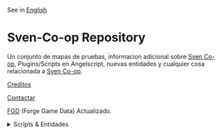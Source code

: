 See in [English](README.md)

# Sven-Co-op Repository

Un conjunto de mapas de pruebas, informacion adicional sobre [Sven Co-op](https://store.steampowered.com/app/225840/Sven_Coop/), Plugins/Scripts en Angelscript, nuevas entidades y cualquier cosa relacionada a [Sven Co-op](https://store.steampowered.com/app/225840/Sven_Coop/).

[Creditos](develop/information/credits_spanish.md)

[Contactar](develop/information/contact_spanish.md)

[FGD](develop/forge-game-data/sven-coop.fgd) (Forge Game Data) Actualizado.


<details><summary>Scripts & Entidades</summary>
<p>

<details><summary>ambient_</summary>
<p>

- [ambient_generic](develop/information/entities/ambient_spanish.md#ambient_generic)
- [ambient_music](develop/information/entities/ambient_spanish.md#ambient_music)

</p>
</details>

<details><summary>ammo_</summary>
<p>

- [ammo_357](develop/information/entities/ammo_spanish.md#ammo_357)
- [ammo_556](develop/information/entities/ammo_spanish.md#ammo_556)
- [ammo_762](develop/information/entities/ammo_spanish.md#ammo_762)
- [ammo_9mmAR](develop/information/entities/ammo_spanish.md#ammo_9mmAR)
- [ammo_9mmbox](develop/information/entities/ammo_spanish.md#ammo_9mmbox)
- [ammo_9mmclip](develop/information/entities/ammo_spanish.md#ammo_9mmclip)
- [ammo_ARgrenades](develop/information/entities/ammo_spanish.md#ammo_ARgrenades)
- [ammo_buckshot](develop/information/entities/ammo_spanish.md#ammo_buckshot)
- [ammo_crossbow](develop/information/entities/ammo_spanish.md#ammo_crossbow)
- [ammo_custom](develop/information/entities/ammo_spanish.md#ammo_custom)✔️Angelscript
- [ammo_gaussclip](develop/information/entities/ammo_spanish.md#ammo_gaussclip)
- [ammo_rpgclip](develop/information/entities/ammo_spanish.md#ammo_rpgclip)
- [ammo_spore](develop/information/entities/ammo_spanish.md#ammo_spore)
- [ammo_sporeclip](develop/information/entities/ammo_spanish.md#ammo_sporeclip)
- [ammo_uziclip](develop/information/entities/ammo_spanish.md#ammo_uziclip)

</p>
</details>

<details><summary>weapon_</summary>
<p>

- [weapon_357](develop/information/entities/weapons_spanish.md#weapon_357)
- [weapon_9mmAR](develop/information/entities/weapons_spanish.md#weapon_9mmar)
- [weapon_9mmhandgun](develop/information/entities/weapons_spanish.md#weapon_9mmhandgun)
- [weapon_crossbow](develop/information/entities/weapons_spanish.md#weapon_crossbow)
- [weapon_crowbar](develop/information/entities/weapons_spanish.md#weapon_crowbar)
- [weapon_displacer](develop/information/entities/weapons_spanish.md#weapon_displacer)
- [weapon_eagle](develop/information/entities/weapons_spanish.md#weapon_eagle)
- [weapon_egon](develop/information/entities/weapons_spanish.md#weapon_egon)
- [weapon_gauss](develop/information/entities/weapons_spanish.md#weapon_gauss)
- [weapon_grapple](develop/information/entities/weapons_spanish.md#weapon_grapple)
- [weapon_handgrenade](develop/information/entities/weapons_spanish.md#weapon_handgrenade)
- [weapon_hornetgun](develop/information/entities/weapons_spanish.md#weapon_hornetgun)
- [weapon_m16](develop/information/entities/weapons_spanish.md#weapon_m16)
- [weapon_m249](develop/information/entities/weapons_spanish.md#weapon_m249)
- [weapon_medkit](develop/information/entities/weapons_spanish.md#weapon_medkit)
- [weapon_minigun](develop/information/entities/weapons_spanish.md#weapon_minigun)
- [weapon_pipewrench](develop/information/entities/weapons_spanish.md#weapon_pipewrench)
- [weapon_rpg](develop/information/entities/weapons_spanish.md#weapon_rpg)
- [weapon_satchel](develop/information/entities/weapons_spanish.md#weapon_satchel)
- [weapon_shockrifle](develop/information/entities/weapons_spanish.md#weapon_shockrifle)
- [weapon_shotgun](develop/information/entities/weapons_spanish.md#weapon_shotgun)
- [weapon_snark](develop/information/entities/weapons_spanish.md#weapon_snark)
- [weapon_sniperrifle](develop/information/entities/weapons_spanish.md#weapon_sniperrifle)
- [weapon_sporelauncher](develop/information/entities/weapons_spanish.md#weapon_sniperrifle)
- [weapon_tripmine](develop/information/entities/weapons_spanish.md#weapon_tripmine)
- [weapon_uzi](develop/information/entities/weapons_spanish.md#weapon_uzi)
- [weapon_uziakimbo](develop/information/entities/weapons_spanish.md#weapon_uziakimbo)

</p>
</details>

</p>
</details>

</p>
</details>